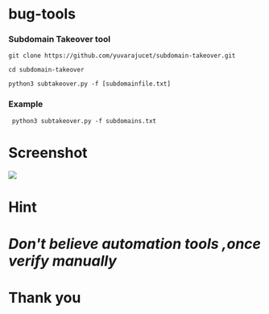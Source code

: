 # bug-tools
### Subdomain Takeover tool
``` git clone https://github.com/yuvarajucet/subdomain-takeover.git ```

``` cd subdomain-takeover ```

``` python3 subtakeover.py -f [subdomainfile.txt] ```
### Example

``` python3 subtakeover.py -f subdomains.txt```


# Screenshot
<img src="https://github.com/yuvarajucet/bug-tools/blob/main/example1.png">

# Hint
<i> <h1>Don't believe automation tools ,once verify manually</h1> </i>

# Thank you
